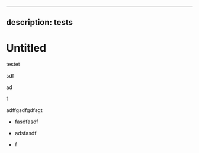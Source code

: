 ***

## description: tests

# Untitled

testet

sdf

ad

f

adffgsdfgdfsgt

*   fasdfasdf

*   adsfasdf

*   f
